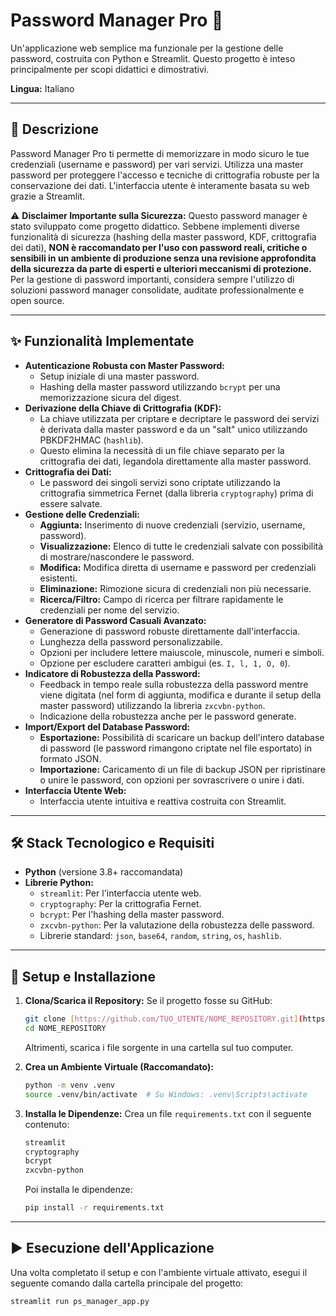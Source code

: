 # Password Manager Pro 🔑

Un'applicazione web semplice ma funzionale per la gestione delle password, costruita con Python e Streamlit. Questo progetto è inteso principalmente per scopi didattici e dimostrativi.

**Lingua:** Italiano

---

## 📜 Descrizione

Password Manager Pro ti permette di memorizzare in modo sicuro le tue credenziali (username e password) per vari servizi. Utilizza una master password per proteggere l'accesso e tecniche di crittografia robuste per la conservazione dei dati. L'interfaccia utente è interamente basata su web grazie a Streamlit.

⚠️ **Disclaimer Importante sulla Sicurezza:**
Questo password manager è stato sviluppato come progetto didattico. Sebbene implementi diverse funzionalità di sicurezza (hashing della master password, KDF, crittografia dei dati), **NON è raccomandato per l'uso con password reali, critiche o sensibili in un ambiente di produzione senza una revisione approfondita della sicurezza da parte di esperti e ulteriori meccanismi di protezione.** Per la gestione di password importanti, considera sempre l'utilizzo di soluzioni password manager consolidate, auditate professionalmente e open source.

---

## ✨ Funzionalità Implementate

* **Autenticazione Robusta con Master Password:**
    * Setup iniziale di una master password.
    * Hashing della master password utilizzando `bcrypt` per una memorizzazione sicura del digest.
* **Derivazione della Chiave di Crittografia (KDF):**
    * La chiave utilizzata per criptare e decriptare le password dei servizi è derivata dalla master password e da un "salt" unico utilizzando PBKDF2HMAC (`hashlib`).
    * Questo elimina la necessità di un file chiave separato per la crittografia dei dati, legandola direttamente alla master password.
* **Crittografia dei Dati:**
    * Le password dei singoli servizi sono criptate utilizzando la crittografia simmetrica Fernet (dalla libreria `cryptography`) prima di essere salvate.
* **Gestione delle Credenziali:**
    * **Aggiunta:** Inserimento di nuove credenziali (servizio, username, password).
    * **Visualizzazione:** Elenco di tutte le credenziali salvate con possibilità di mostrare/nascondere le password.
    * **Modifica:** Modifica diretta di username e password per credenziali esistenti.
    * **Eliminazione:** Rimozione sicura di credenziali non più necessarie.
    * **Ricerca/Filtro:** Campo di ricerca per filtrare rapidamente le credenziali per nome del servizio.
* **Generatore di Password Casuali Avanzato:**
    * Generazione di password robuste direttamente dall'interfaccia.
    * Lunghezza della password personalizzabile.
    * Opzioni per includere lettere maiuscole, minuscole, numeri e simboli.
    * Opzione per escludere caratteri ambigui (es. `I, l, 1, O, 0`).
* **Indicatore di Robustezza della Password:**
    * Feedback in tempo reale sulla robustezza della password mentre viene digitata (nel form di aggiunta, modifica e durante il setup della master password) utilizzando la libreria `zxcvbn-python`.
    * Indicazione della robustezza anche per le password generate.
* **Import/Export del Database Password:**
    * **Esportazione:** Possibilità di scaricare un backup dell'intero database di password (le password rimangono criptate nel file esportato) in formato JSON.
    * **Importazione:** Caricamento di un file di backup JSON per ripristinare o unire le password, con opzioni per sovrascrivere o unire i dati.
* **Interfaccia Utente Web:**
    * Interfaccia utente intuitiva e reattiva costruita con Streamlit.

---

## 🛠️ Stack Tecnologico e Requisiti

* **Python** (versione 3.8+ raccomandata)
* **Librerie Python:**
    * `streamlit`: Per l'interfaccia utente web.
    * `cryptography`: Per la crittografia Fernet.
    * `bcrypt`: Per l'hashing della master password.
    * `zxcvbn-python`: Per la valutazione della robustezza delle password.
    * Librerie standard: `json`, `base64`, `random`, `string`, `os`, `hashlib`.

---

## 🚀 Setup e Installazione

1.  **Clona/Scarica il Repository:**
    Se il progetto fosse su GitHub:
    ```bash
    git clone [https://github.com/TUO_UTENTE/NOME_REPOSITORY.git](https://github.com/TUO_UTENTE/NOME_REPOSITORY.git)
    cd NOME_REPOSITORY
    ```
    Altrimenti, scarica i file sorgente in una cartella sul tuo computer.

2.  **Crea un Ambiente Virtuale (Raccomandato):**
    ```bash
    python -m venv .venv
    source .venv/bin/activate  # Su Windows: .venv\Scripts\activate
    ```

3.  **Installa le Dipendenze:**
    Crea un file `requirements.txt` con il seguente contenuto:
    ```txt
    streamlit
    cryptography
    bcrypt
    zxcvbn-python
    ```
    Poi installa le dipendenze:
    ```bash
    pip install -r requirements.txt
    ```

---

## ▶️ Esecuzione dell'Applicazione

Una volta completato il setup e con l'ambiente virtuale attivato, esegui il seguente comando dalla cartella principale del progetto:

```bash
streamlit run ps_manager_app.py